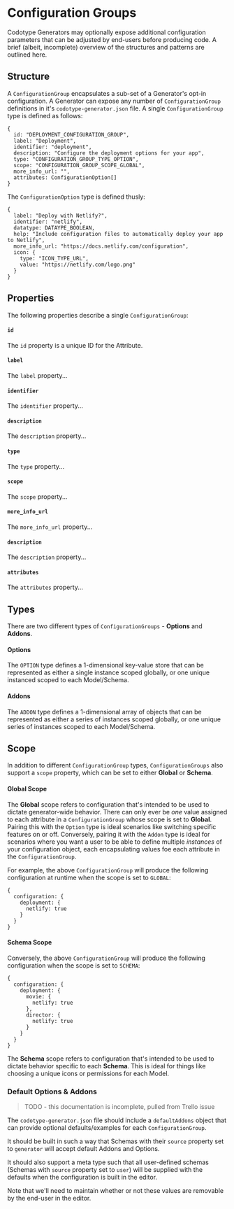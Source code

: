# Configuration Groups

Codotype Generators may optionally expose additional configuration parameters that can be adjusted by end-users before producing code. A brief (albeit, incomplete) overview of the structures and patterns are outlined here.

## Structure

A `ConfigurationGroup` encapsulates a sub-set of a Generator's opt-in configuration. A Generator can expose any number of `ConfigurationGroup` definitions in it's `codotype-generator.json` file. A single `ConfigurationGroup` type is defined as follows:


```
{
  id: "DEPLOYMENT_CONFIGURATION_GROUP",
  label: "Deployment",
  identifier: "deployment",
  description: "Configure the deployment options for your app",
  type: "CONFIGURATION_GROUP_TYPE_OPTION",
  scope: "CONFIGURATION_GROUP_SCOPE_GLOBAL",
  more_info_url: "",
  attributes: ConfigurationOption[]
}

```

The `ConfigurationOption` type is defined thusly:

```
{
  label: "Deploy with Netlify?",
  identifier: "netlify",
  datatype: DATAYPE_BOOLEAN,
  help: "Include configuration files to automatically deploy your app to Netlify",
  more_info_url: "https://docs.netlify.com/configuration",
  icon: {
    type: "ICON_TYPE_URL",
    value: "https://netlify.com/logo.png"
  }
}
```



## Properties

The following properties describe a single `ConfigurationGroup`:

#### `id`
The `id` property is a unique ID for the Attribute.

#### `label`
The `label` property...

#### `identifier`
The `identifier` property...

#### `description`
The `description` property...

#### `type`
The `type` property...

#### `scope`
The `scope` property...

#### `more_info_url`
The `more_info_url` property...

#### `description`
The `description` property...

#### `attributes`
The `attributes` property...



## Types


There are two different types of `ConfigurationGroups` - **Options** and **Addons**.


#### Options

The `OPTION` type defines a 1-dimensional key-value store that can be represented as either a single instance scoped globally, or one unique instanced scoped to each Model/Schema.


#### Addons

The `ADDON` type defines a 1-dimensional array of objects that can be represented as either a series of instances scoped globally, or one unique series of instances scoped to each Model/Schema.



## Scope

In addition to different `ConfigurationGroup` types, `ConfigurationGroups` also support a `scope` property, which can be set to either **Global** or **Schema**.

#### Global Scope

The **Global** scope refers to configuration that's intended to be used to dictate generator-wide behavior. There can only ever be _one_ value assigned to each attribute in a `ConfigurationGroup` whose scope is set to **Global**. Pairing this with the `Option` type is ideal scenarios like switching specific features on or off. Conversely, pairing it with the `Addon` type is ideal for scenarios where you want a user to be able to define multiple _instances_ of your configuration object, each encapsulating values foe each attribute in the `ConfigurationGroup`.

For example, the above `ConfigurationGroup` will produce the following configuration at runtime when the scope is set to `GLOBAL`:

```
{
  configuration: {
    deployment: {
      netlify: true
    }
  }
}
```

#### Schema Scope

Conversely, the above `ConfigurationGroup` will produce the following configuration when the scope is set to `SCHEMA`:

```
{
  configuration: {
    deployment: {
      movie: {
        netlify: true
      },
      director: {
        netlify: true
      }
    }
  }
}
```


The **Schema** scope refers to configuration that's intended to be used to dictate behavior specific to each **Schema**. This is ideal for things like choosing a unique icons or permissions for each Model.


### Default Options & Addons

> TODO - this documentation is incomplete, pulled from Trello issue

The `codotype-generator.json` file should include a `defaultAddons` object that can provide optional defaults/examples for each `ConfigurationGroup`.

It should be built in such a way that Schemas with their `source` property set to `generator` will accept default Addons and Options.

It should also support a meta type such that all user-defined schemas (Schemas with `source` property set to `user`) will be supplied with the defaults when the configuration is built in the editor.

Note that we'll need to maintain whether or not these values are removable by the end-user in the editor.
